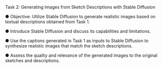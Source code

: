 Task 2: 
Generating Images from Sketch Descriptions with Stable Diffusion

● Objective: Utilize Stable Diffusion to generate realistic images based on textual
descriptions obtained from Task 1.

● Introduce Stable Diffusion and discuss its capabilities and limitations.

● Use the captions generated in Task 1 as inputs to Stable Diffusion to synthesize
realistic images that match the sketch descriptions.

● Assess the quality and relevance of the generated images to the original
sketches and descriptions.

